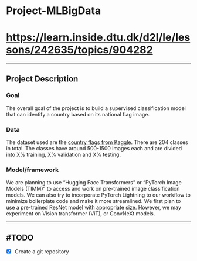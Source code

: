 # Project-MLBigData
# https://learn.inside.dtu.dk/d2l/le/lessons/242635/topics/904282
___
## Project Description

### Goal
The overall goal of the project is to build a supervised classification model that can identify a country based on its national flag image.

### Data
The dataset used are the <a href="https://www.kaggle.com/datasets/hamidmahmoodpour/countries-flag-classification">country flags from Kaggle</a>. There are 204 classes in total. The classes have around 500-1500 images each and are divided into X% training, X% validation and X% testing.

### Model/framework
We are planning to use “Hugging Face Transformers” or “PyTorch Image Models (TIMM)” to access and work on pre-trained image classification models. We can also try to incorporate PyTorch Lightning to our workflow to minimize boilerplate code and make it more streamlined. We first plan to use a pre-trained ResNet model with appropriate size. However, we may experiment on Vision transformer (ViT), or ConvNeXt models.

___
## #TODO
* [x] Create a git repository
